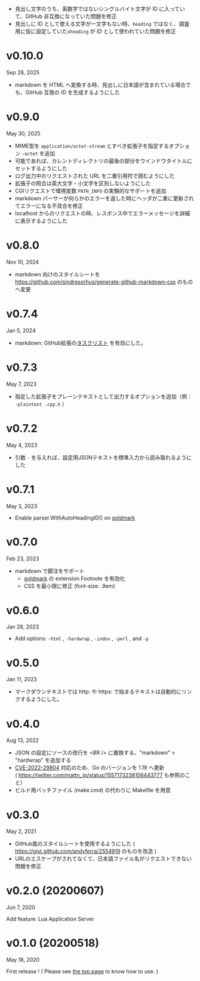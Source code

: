 - 見出し文字のうち、英数字ではないシングルバイト文字が ID に入っていて、GitHub 非互換になっていた問題を修正
- 見出しに ID として使える文字が一文字もない時、`heading` ではなく、調査用に仮に設定していた`xheading` が ID として使われていた問題を修正

v0.10.0
=======
Sep 28, 2025

- markdown を HTML へ変換する時、見出しに日本語が含まれている場合でも、GitHub 互換の ID を生成するようにした

v0.9.0
=======
May 30, 2025

- MIME型を `application/octet-stream` とすべき拡張子を指定するオプション `-octet` を追加
- 可能であれば、カレントディレクトリの最後の部分をウインドウタイトルにセットするようにした
- ログ出力中のリクエストされた URL を二重引用符で囲むようにした
- 拡張子の照合は英大文字・小文字を区別しないようにした
- CGIリクエストで環境変数 `PATH_INFO` の実験的なサポートを追加
- markdown パーサーが何らかのエラーを返した時にヘッダが二重に更新されてエラーになる不具合を修正
- localhost からのリクエストの時、レスポンス中でエラーメッセージを詳細に表示するようにした

v0.8.0
=======
Nov 10, 2024

- markdown 向けのスタイルシートを https://github.com/sindresorhus/generate-github-markdown-css のものへ変更

v0.7.4
=======
Jan 5, 2024

- markdown: GitHub拡張の[タスクリスト][task list] を有効にした。

[task list]: https://github.github.com/gfm/#task-list-items-extension-

v0.7.3
=======
May 7, 2023

- 指定した拡張子をプレーンテキストとして出力するオプションを追加（例： `-plaintext .cpp.h` ）

v0.7.2
=======
May 4, 2023

- 引数 `-` を与えれば、設定用JSONテキストを標準入力から読み取れるようにした

v0.7.1
=======
May 3, 2023

- Enable parser.WithAutoHeadingID() on [goldmark]

[goldmark]: https://github.com/yuin/goldmark

v0.7.0
=======
Feb 23, 2023

- markdown で脚注をサポート
    - [goldmark] の extension.Footnote を有効化
    - CSS を最小限に修正 (font-size: .9em)

[goldmark]: https://github.com/yuin/goldmark

v0.6.0
=======
Jan 28, 2023

- Add options: `-html` , `-hardwrap` , `-index` , `-perl` , and `-p`


v0.5.0
=======
Jan 11, 2023

- マークダウンテキストでは http: や https: で始まるテキストは自動的にリンクするようにした。

v0.4.0
=======
Aug 13, 2022

- JSON の設定にソースの改行を &lt;BR /&gt; に置換する、"markdown" &gt; "hardwrap" を追加する
-  [CVE-2022-29804](https://pkg.go.dev/vuln/GO-2022-0533)  対応のため、Go のバージョンを 1.19 へ更新  
  ( https://twitter.com/mattn_jp/status/1557173238106443777 も参照のこと）
- ビルド用バッチファイル (make.cmd) の代わりに Makefile を用意

v0.3.0
=======
May 2, 2021

- GitHub風のスタイルシートを使用するようにした ( https://gist.github.com/andyferra/2554919 のものを改造 )
- URLのエスケープがされてなくて、日本語ファイル名がリクエストできない問題を修正

v0.2.0 (20200607)
=======
Jun 7, 2020

Add feature: Lua Application Server

v0.1.0 (20200518)
=======
May 18, 2020

First release ! ( Please see [the top page](https://github.com/zetamatta/xnhttpd/) to know how to use. )
